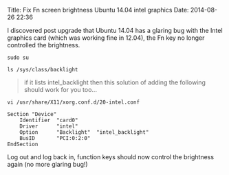 Title: Fix Fn screen brightness Ubuntu 14.04 intel graphics
Date: 2014-08-26 22:36

I discovered post upgrade that Ubuntu 14.04 has a glaring bug with the Intel graphics card (which was working fine in 12.04), the Fn key no longer controlled the brightness.

`sudo su`

`ls /sys/class/backlight`

> if it lists intel_backlight then this solution of adding the following should work for you too...

`vi /usr/share/X11/xorg.conf.d/20-intel.conf`

    Section "Device"
        Identifier  "card0"
        Driver      "intel"
        Option      "Backlight"  "intel_backlight"
        BusID       "PCI:0:2:0"
    EndSection
    
Log out and log back in, function keys should now control the brightness again (no more glaring bug!)